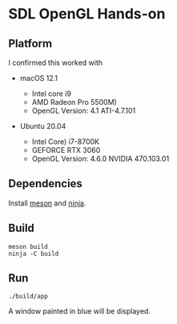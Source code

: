 # SDL OpenGL Hands-on

## Platform

I confirmed this worked with

- macOS 12.1
  - Intel core i9
  - AMD Radeon Pro 5500M)
  - OpenGL Version: 4.1 ATI-4.7.101

- Ubuntu 20.04
  - Intel Core) i7-8700K
  - GEFORCE RTX 3060
  - OpenGL Version: 4.6.0 NVIDIA 470.103.01

## Dependencies

Install [meson](https://mesonbuild.com/index.html) and [ninja](https://ninja-build.org/).

## Build

```shell
meson build
ninja -C build
```

## Run

```shell
./build/app
```

A window painted in blue will be displayed.

